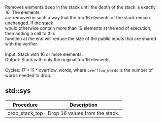 Removes elements deep in the stack until the depth of the stack is exactly 16. The elements<br />are removed in such a way that the top 16 elements of the stack remain unchanged. If the stack<br />would otherwise contain more than 16 elements at the end of execution, then adding a call to this<br />function at the end will reduce the size of the public inputs that are shared with the verifier.<br /><br />Input: Stack with 16 or more elements.<br />Output: Stack with only the original top 16 elements.<br /><br />Cycles: 17 + 11 * overflow_words, where `overflow_words` is the number of words needed to drop.<br />


## std::sys
| Procedure | Description |
| ----------- | ------------- |
| drop_stack_top | Drop 16 values from the stack.<br /> |
